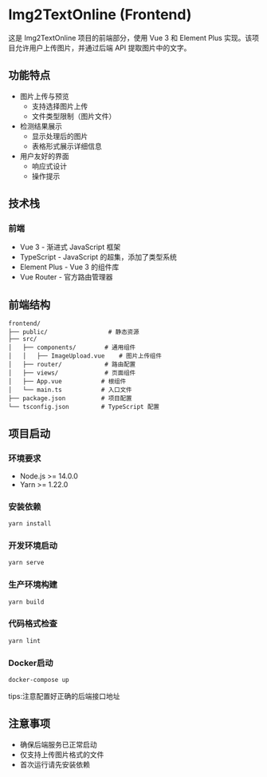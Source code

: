 # Img2TextOnline (Frontend)

这是 Img2TextOnline 项目的前端部分，使用 Vue 3 和 Element Plus 实现。该项目允许用户上传图片，并通过后端 API 提取图片中的文字。

## 功能特点

- 图片上传与预览
  - 支持选择图片上传
  - 文件类型限制（图片文件）
- 检测结果展示
  - 显示处理后的图片
  - 表格形式展示详细信息
- 用户友好的界面
  - 响应式设计
  - 操作提示

## 技术栈

### 前端

- Vue 3 - 渐进式 JavaScript 框架
- TypeScript - JavaScript 的超集，添加了类型系统
- Element Plus - Vue 3 的组件库
- Vue Router - 官方路由管理器

## 前端结构

```
frontend/
├── public/                 # 静态资源
├── src/
│   ├── components/        # 通用组件
│   │   ├── ImageUpload.vue    # 图片上传组件
│   ├── router/            # 路由配置
│   ├── views/             # 页面组件
│   ├── App.vue           # 根组件
│   └── main.ts           # 入口文件
├── package.json          # 项目配置
└── tsconfig.json         # TypeScript 配置
```

## 项目启动

### 环境要求

- Node.js >= 14.0.0
- Yarn >= 1.22.0

### 安装依赖

```bash
yarn install
```

### 开发环境启动

```bash
yarn serve
```

### 生产环境构建

```bash
yarn build
```

### 代码格式检查

```bash
yarn lint
```

### Docker启动

```bash
docker-compose up
```
tips:注意配置好正确的后端接口地址

## 注意事项

- 确保后端服务已正常启动
- 仅支持上传图片格式的文件
- 首次运行请先安装依赖
